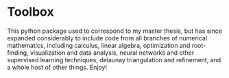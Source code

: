 # Toolbox
This python package used to correspond to my master thesis, but has since expanded considerably to include code from all branches of numerical mathematics, including calculus, linear algebra, optimization and root-finding, visualization and data analysis, neural networks and other supervised learning techniques, delaunay triangulation and refinement, and a whole host of other things. Enjoy!
